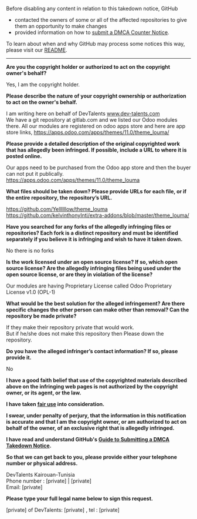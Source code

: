 Before disabling any content in relation to this takedown notice, GitHub
- contacted the owners of some or all of the affected repositories to give them an opportunity to make changes
- provided information on how to [submit a DMCA Counter Notice](https://docs.github.com/en/articles/guide-to-submitting-a-dmca-counter-notice).

To learn about when and why GitHub may process some notices this way, please visit our [README](https://github.com/github/dmca/blob/master/README.md).

---

**Are you the copyright holder or authorized to act on the copyright owner's behalf?**

Yes, I am the copyright holder.

**Please describe the nature of your copyright ownership or authorization to act on the owner's behalf.**

I am writing here on behalf of DevTalents www.dev-talents.com  
We have a git repository at gitlab.com and we listed our Odoo modules there. All our modules are registered on odoo apps store and here are app store links,
https://apps.odoo.com/apps/themes/11.0/theme_louma/

**Please provide a detailed description of the original copyrighted work that has allegedly been infringed. If possible, include a URL to where it is posted online.**

Our apps need to be purchased from the Odoo app store and then the buyer can not put it publically.  
https://apps.odoo.com/apps/themes/11.0/theme_louma

**What files should be taken down? Please provide URLs for each file, or if the entire repository, the repository’s URL.**

https://github.com/Yellllllow/theme_louma  
https://github.com/kelvinthonyInti/extra-addons/blob/master/theme_louma/

**Have you searched for any forks of the allegedly infringing files or repositories? Each fork is a distinct repository and must be identified separately if you believe it is infringing and wish to have it taken down.**

No there is no forks

**Is the work licensed under an open source license? If so, which open source license? Are the allegedly infringing files being used under the open source license, or are they in violation of the license?**

Our modules are having Proprietary License called Odoo Proprietary License v1.0 (OPL-1)

**What would be the best solution for the alleged infringement? Are there specific changes the other person can make other than removal? Can the repository be made private?**

If they make their repository private that would work.  
But if he/she does not make this repository then Please down the repository.

**Do you have the alleged infringer’s contact information? If so, please provide it.**

No

**I have a good faith belief that use of the copyrighted materials described above on the infringing web pages is not authorized by the copyright owner, or its agent, or the law.**

**I have taken <a href="https://www.lumendatabase.org/topics/22">fair use</a> into consideration.**

**I swear, under penalty of perjury, that the information in this notification is accurate and that I am the copyright owner, or am authorized to act on behalf of the owner, of an exclusive right that is allegedly infringed.**

**I have read and understand GitHub's <a href="https://docs.github.com/articles/guide-to-submitting-a-dmca-takedown-notice/">Guide to Submitting a DMCA Takedown Notice</a>.**

**So that we can get back to you, please provide either your telephone number or physical address.**

DevTalents Kairouan-Tunisia  
Phone number : [private] | [private]  
Email: [private]

**Please type your full legal name below to sign this request.**

[private] of DevTalents: [private] , tel : [private]
